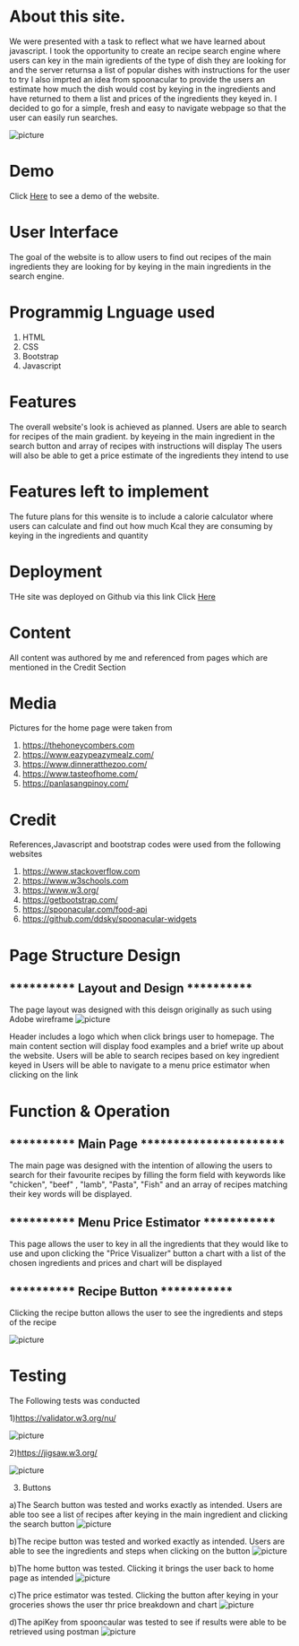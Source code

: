 # About this site.

We were presented with a task to reflect what we have learned about javascript.
I took the opportunity to create an recipe search engine where users can key in the main igredients of the type of dish they are looking for and the server returnsa a list of popular dishes with instructions for the user to try
I also imprted an idea from spoonacular to provide the users an estimate how much the dish would cost by keying in the ingredients 
and have returned to them a list and prices of the ingredients they keyed in.
I decided to go for a simple, fresh and easy to navigate webpage so that the user can easily run searches. 

![picture](image/screenshot.png)

# Demo 

Click <a href= https://muhammad-mo.github.io/Project2-Recipe-Database/ target="blank">Here</a> to see a demo of the website.

# User Interface

The goal of the website is to allow users to find out recipes of the main ingredients they are looking for by keying in the main 
ingredients in the search engine.

# Programmig Lnguage used

1. HTML
2. CSS
3. Bootstrap 
4. Javascript

# Features

The overall website's look is achieved as planned. Users are able to search for recipes of the main gradient.
by keyeing in the main ingredient in the search button and array of recipes with instructions will display
The users will also be able to get a price estimate of the ingredients they intend to use

# Features left to implement

The future plans for this wensite is to include a calorie calculator where users can calculate and find out
how much Kcal they are consuming by keying in the ingredients and quantity

# Deployment

THe site was deployed on Github via this link
Click <a href= https://muhammad-mo.github.io/Project2-Recipe-Database/ target="blank">Here</a>

# Content

All content was authored by me and referenced from pages which are mentioned in the Credit Section

# Media

Pictures for the home page were taken from
1. https://thehoneycombers.com
2. https://www.eazypeazymealz.com/
3. https://www.dinneratthezoo.com/
4. https://www.tasteofhome.com/
5. https://panlasangpinoy.com/

# Credit

References,Javascript and bootstrap codes were used from the following websites

1. https://www.stackoverflow.com
2. https://www.w3schools.com
3. https://www.w3.org/
4. https://getbootstrap.com/
5. https://spoonacular.com/food-api
6. https://github.com/ddsky/spoonacular-widgets

# Page Structure Design 

<h2> ********** Layout and Design ********** </h2>

The page layout was designed with this deisgn originally as such using Adobe wireframe
![picture](image/interface.png)

Header includes a logo which when click brings user to homepage.
The main content section will display food examples and a brief write up about the website.
Users will be able to search recipes based on key ingredient keyed in
Users will be able to navigate to a menu price estimator when clicking on the link

# Function & Operation

<h2> ********** Main Page ********************** </h2>

The main page was designed with the intention of allowing the users to search for their favourite
recipes by filling the form field with keywords like "chicken", "beef" , "lamb", "Pasta", "Fish"
and an array of recipes matching their key words will be displayed.

<h2> ********** Menu Price Estimator *********** </h2>

This page allows the user to key in all the ingredients that they would
like to use and upon clicking the "Price Visualizer" button a chart 
with a list of the chosen ingredients and prices and chart will be displayed

<h2> ********** Recipe Button *********** </h2>

Clicking the recipe button allows the user to see the ingredients
and steps of the recipe

![picture](image/price.png)

# Testing

The Following tests was conducted

1)https://validator.w3.org/nu/

![picture](image/w3-testscreenshot.png)

2)https://jigsaw.w3.org/

![picture](image/w3jigsaw-test.png)

3) Buttons

a)The Search button was tested and works exactly as intended. Users are able too see a list of 
recipes after keying in the main ingredient and clicking the search button
![picture](image/testsearchbutton.png)

b)The recipe button was tested and worked exactly as intended. Users are able to see the ingredients and steps
when clicking on the button
![picture](image/recipescreenshot.png)


b)The home button was tested. Clicking it brings the user back to home page as intended
![picture](image/homebuttontest.png)

c)The price estimator was tested. Clicking the button after keying in your groceries 
shows the user thr price breakdown and chart
![picture](image/price_estimator_test.png)

d)The apiKey from spooncaular was tested to see if results were able to be retrieved using postman
![picture](image/spoonacularAPItest.png)

 
